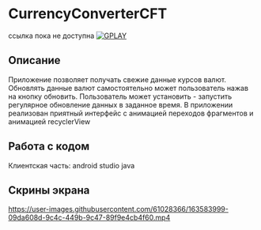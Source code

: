 # CurrencyConverterCFT

ссылка пока не доступна
<a href="https://play.google.com/store/apps/details?id=com.dev_marinov.myweathernow"> ![GPLAY](https://user-images.githubusercontent.com/61028366/127751951-1b8e413b-ed07-4582-8550-d56ae601f112.png)
 >></a>
## Описание 
Приложение позволяет получать свежие данные курсов валют.
Обновлять данные валют самостоятельно может пользователь нажав на кнопку обновить.
Пользователь может установить - запустить регулярное обновление данных в заданное время.
В приложении реализован приятный интерфейс с анимацией переходов фрагментов и анимацией recyclerView

## Работа с кодом 
Клиентская часть: android studio java

## Скрины экрана 
https://user-images.githubusercontent.com/61028366/163583999-09da608d-9c4c-449b-9c47-89f9e4cb4f60.mp4
